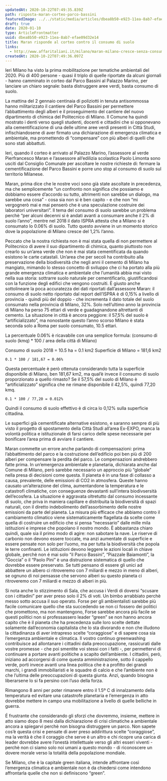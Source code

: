 ```yaml
---
updatedAt: 2020-10-22T07:49:35.839Z
path: risposta-maran-corteo-parco-bassini
featuredImage: ../../static/media/articles/dbea8b50-e923-11ea-8ab7-efae09d32e14/img_20190515_143803.jpg
draft: true
date: 2020-01-10
type: ArticleFrontmatter
uuid: dbea8b50-e923-11ea-8ab7-efae09d32e14
title: Maran risponde al corteo contro il consumo di suolo
links:
  - http://www.affaritaliani.it/milano/maran-milano-cresce-senza-consumare-suolo-rigenerando-territori-compromessi-646251.html?refresh_ce
createdAt: 2020-10-22T07:49:36.097Z
---
```


Ieri Milano ha visto la prima mobilitazione per tematiche ambientali del 2020.
Più di 400 persone - quasi il triplo di quelle riportate da alcuni giornali - hanno camminato in corteo dal Parco Bassini al Palazzo Marino, per lanciare un chiaro segnale: basta distruggere aree verdi, basta consumo di suolo.

La mattina del 2 gennaio centinaia di poliziotti in tenuta antisommossa hanno militarizzato il cantiere del Parco Bassini per permettere l’abbattimento degli alberi e il proseguimento del cantiere del nuovo dipartimento di chimica del Politecnico di Milano. Il Comune ha quindi mostrato i denti verso quegli studenti, docenti e cittadini che si opponevano alla cementificazione di una delle ultime aree verdi presenti in Città Studi, infischiandosene di aver firmato una dichiarazione di emergenza climatica e ambientale, ma promettendo di “compensare” con più alberi di quelli che sono stati abbattuti.

Ieri, quando il corteo è arrivato al Palazzo Marino, l’assessore al verde Pierfrancesco Maran e l’assessore all’edilizia scolastica Paolo Limonta sono usciti dal Consiglio Comunale per ascoltare le nostre richieste di: fermare la cementificazione del Parco Bassini e porre uno stop al consumo di suolo sul territorio Milanese.

Maran, prima dice che le nostre voci sono già state ascoltate in precedenza, ma che semplicemente “un confronto non significa che possiamo e dobbiamo essere d’accordo su tutto, altrimenti non sarebbe un dialogo, ma sarebbe una cosa” - cosa sia non si è ben capito - e che non “mi vergognerò mai e mai penserò che è una speculazione costruire dei laboratori universitari”. Il tema del consumo di suolo sarebbe un problema perchè “per alcuni decenni si è andati avanti a consumare anche il 2% di suolo l’anno”, mentre nel 2018 il dato ISPRA attesta che a Milano si è consumato lo 0.06% di suolo. Tutto questo avviene in un momento storico dove la popolazione di Milano cresce del 1,2% l’anno.

Peccato che la nostra richiesta non è mai stata quella di non permettere al Politecnico di avere il suo dipartimento di chimica, quanto piuttosto non crearlo su un’area verde che non è mai stata cementificata da quando esistono le carte catastali. Un’area che per secoli ha contribuito alla preservazione della biodiversità che negli anni il cemento di Milano ha mangiato, mimando lo stesso concetto di sviluppo che ci ha portato alla più grande emergenza climatica e ambientale che l’umanità abbia mai visto nella sua storia: sottrarre suolo naturale per cementificarlo, giustificandosi con la funzione degli edifici che vengono costruiti. 
È giusto anche sottolineare la poca accuratezza dei dati riportati dall’assessore Maran: il consumo di suolo netto riportato dal report dell’ISPRA è di 0,15% a livello di provincia - quindi più del doppio - che incrementa il dato totale del suolo consumato nella provincia di Milano, 32%. Solo nell’ultimo anno la provincia di Milano ha perso 75 ettari di verde e guadagnandone altrettanti di cemento. La situazione in città è ancora peggiore: il 57,5% del suolo è “artificializzato”, ma nonostante questo l’anno scorso Milano è stata seconda solo a Roma per suolo consumato, 10.5 ettari.

La percentuale 0.06% è ricavabile con una semplice formula: (consumo di suolo (kmq) * 100 / area della città di Milano)

Consumo di suolo 2018 = 10.5 ha = 0.1 km2
Superficie di Milano = 181,6 km2

```
0.1 * 100 / 181,67 = 0.06%
```

Questa percentuale è però ottenuta considerando tutta la superficie disponibile di Milano, ben 181,67 km2, ma qual’è invece il consumo di suolo proporzionato a quello rimasto?
Se il 57,5% del suolo di Milano è “artificializzato” significa che ne rimane disponibile il 42,5%, quindi 77,20 kmq.

```
0.1 * 100 / 77,20 = 0.012%
```

Quindi il consumo di suolo effettivo è di circa lo 0,12% sulla superficie cittadina.

Le superfici già cementificate alternative esistono, e saranno sempre di più visto il progetto di spostamento della Città Studi all’area Ex-EXPO, manca la volontà politica e istituzionale di farsi carico delle spese necessarie per bonificare l’area prima di avviare il cantiere.

Maran commette un errore anche parlando di compensazioni: prima l’abbattimento del parco e la costruzione dell’edificio poi ben più di 200 alberi per compensare la perdita del parco. Le compensazioni andrebbero fatte prima. In un’emergenza ambientale e planetaria, dichiarata anche dal Comune di Milano, però sarebbe necessario un approccio più “globale” nella presa di decisioni come questa.
Il pianeta è in una fase di collasso a causa, prevalente, delle emissioni di CO2 in atmosfera. Queste hanno causato un’alterazione del clima, aumentandone la temperatura e le catastrofi climatiche, con conseguenze devastanti sull’intera biodivsersità dell’ecosfera. La situazione è aggravata oltretutto dal consumo incessante di suolo, che priva in maniera capillare e distribuita la biodiversità di spazi naturali, con il diretto indebolimento dell’assorbimento delle nostre emissioni da parte del pianeta. La misura più efficace che abbiamo contro il cambiamento climatico viene sistematicamente flagellata da scelte come quella di costruire un edificio che si pensa “necessario” dalle mille mila istituzioni e imprese che popolano il nostro mondo. È abbastanza chiaro quindi, quale sia il primo modo di agire: non sabotare la nave. Le riserve di carbonio non devono essere toccate, ma anzi aumentate di superficie e essere pensate non solo per l’uomo, ma per tutta la biodiversità che popola le terre confinanti. 
Le istituzioni devono leggere le azioni locali in chiave globale, perchè non é mai solo “il Parco Bassini”, “Piazzale Baiamonti”, la “Goccia” o il “Paolo Pini” è una distruzione sistematica di quello che dovrebbe essere preservato.
Se tutti pensano di essere gli unici ad abbattere un albero ci ritroveremo con 7 miliardi e mezzo in meno di alberi, se ognuno di noi pensasse che servono alberi su questo pianeta ci ritroveremo con 7 miliardi e mezzo di alberi in più.

Si nota anche lo stizzimento di Sala, che accusa i Verdi di doversi “scusare con i cittadini” per aver preso solo il 2% di voti. Un bimbo arrabbiato perchè messo sotto accusa il suo operato. 
Forse per gli ambientalisti sarebbe più facile comunicare quello che sta succedendo se non ci fossero dei politici che promettono, ma non mantengono, Forse sarebbe ancora più facile se questi politici non si professassero leader “green” se non hanno ancora capito che è il pianeta che ha precedenza sulle loro scelte dettate solamente dall’economia capitalista che lo sta divorando e non che illudono la cittadinanza di aver intrapreso scelte “coraggiose” e di sapere cosa sia l’emergenza ambientale e climatica.
Il vostro continuo greenwashing contribuisce ad allontanare i cittadini dalla preoccupazione, rassicurati dalle vostre promesse - che poi smentite voi stessi con i fatti -, per permettervi di continuare a portare avanti politiche a scapito dell’ambiente.
I cittadini, però, iniziano ad accorgersi di come questa amministrazione, sotto il cappello verde, porti invece avanti una linea politica che è a profitto dei grandi marchi, i grandi immobiliaristi e le squadre di calcio e che l’ambiente non è che l’ultima delle preoccupazioni di questa giunta. Anzi, quando bisogna liberarsene lo si fa persino con l’uso della forza.

Rimangono 8 anni per poter rimanere entro il 1.5º C di innalzamento della temperatura ed evitare una catastrofe planetaria e l’emergenza in atto dovrebbe mettere in campo una mobilitazione a livello di quelle belliche in guerra.

É frustrante che considerando gli sforzi che dovremmo, insieme, mettere in atto siamo dopo 8 mesi dalla dichiarazione di crisi climatiche a ambientale ancora a spiegarvi perchè non bisogna distruggere un parco.
Non sapete cos’è questa crisi e pensate di aver preso addirittura scelte “coraggiose”, ma la verità è che il coraggio che serve è un altro e chi ricopre una carica di leader dovrebbe avere l’onestà intellettuale verso gli altri esseri viventi - perchè non ci siamo solo noi umani a questo mondo - di riconoscere un dovere morale verso la totalità della popolazione mondiale.

Se Milano, che è la capitale green italiana, intende affrontare così l’emergenza climatica e ambientale non è da chiedersi come intendono affrontarla quelle che non si definiscono “green”. 
